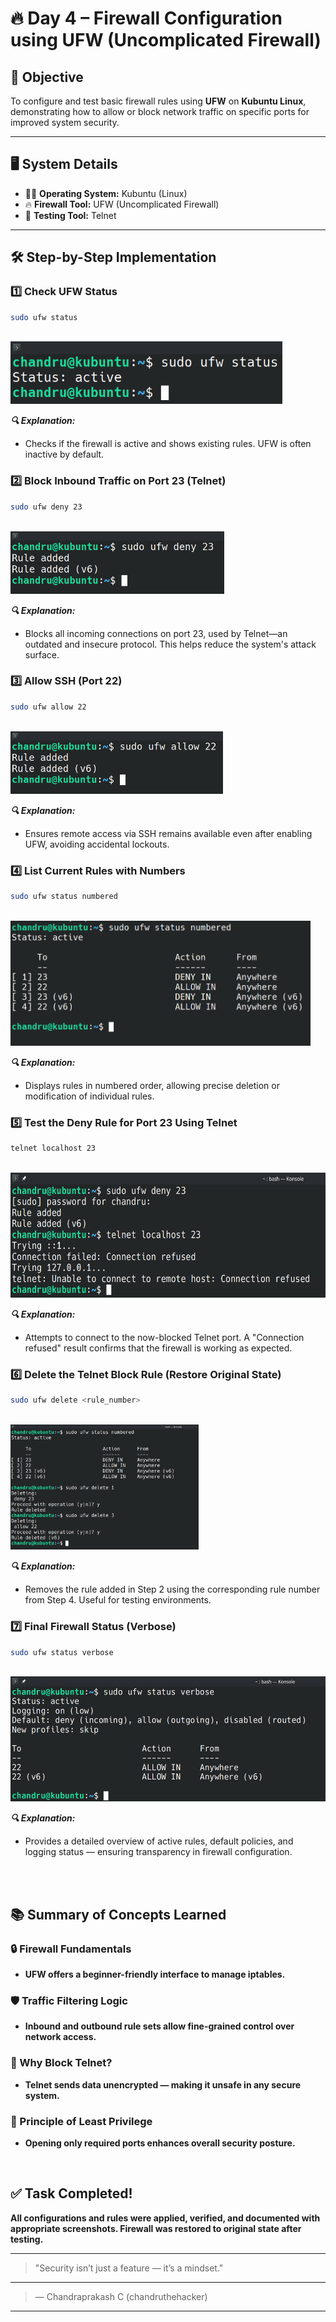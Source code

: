 # 🔥 Day 4 – Firewall Configuration using UFW (Uncomplicated Firewall)

## 🎯 Objective
To configure and test basic firewall rules using **UFW** on **Kubuntu Linux**, demonstrating how to allow or block network traffic on specific ports for improved system security.

---

## 🖥️ System Details

- 🧑‍💻 **Operating System:** Kubuntu (Linux)
- 🔥 **Firewall Tool:** UFW (Uncomplicated Firewall)
- 🧪 **Testing Tool:** Telnet

---

## 🛠️ Step-by-Step Implementation

### 1️⃣ Check UFW Status

```bash
sudo ufw status
```
<br>
<img src="Screenshots/Firewall_Status.png" style="height: 100px; width: auto;">
<br>

***🔍 Explanation:***
- Checks if the firewall is active and shows existing rules. UFW is often inactive by default.


### 2️⃣ Block Inbound Traffic on Port 23 (Telnet)
```bash
sudo ufw deny 23
```
<br>
<img src="Screenshots/Deny_Telnet.png" style="height: 100px; width: auto;">
<br>

***🔍 Explanation:***
- Blocks all incoming connections on port 23, used by Telnet—an outdated and insecure protocol. This helps reduce the system's attack surface.


### 3️⃣ Allow SSH (Port 22)
```bash
sudo ufw allow 22
```
<br>
<img src="Screenshots/Allow_SSH.png" style="height: 100px; width: auto;">
<br>

***🔍 Explanation:***
- Ensures remote access via SSH remains available even after enabling UFW, avoiding accidental lockouts.


### 4️⃣ List Current Rules with Numbers
```bash
sudo ufw status numbered
```
<br>
<img src="Screenshots/Status_Numbered.png" style="height: 200px; width: auto;">
<br>

***🔍 Explanation:***
- Displays rules in numbered order, allowing precise deletion or modification of individual rules.


### 5️⃣ Test the Deny Rule for Port 23 Using Telnet
```bash
telnet localhost 23
```
<br>
<img src="Screenshots/Telnet_Test.png" style="height: 200px; width: auto;">
<br>

***🔍 Explanation:***
- Attempts to connect to the now-blocked Telnet port. A "Connection refused" result confirms that the firewall is working as expected.


### 6️⃣ Delete the Telnet Block Rule (Restore Original State)
```bash
sudo ufw delete <rule_number>
```
<br>
<img src="Screenshots/Deleting_Telnet_Rule.png" style="height: 200px; width: auto;">
<br>

***🔍 Explanation:***
- Removes the rule added in Step 2 using the corresponding rule number from Step 4. Useful for testing environments.


### 7️⃣ Final Firewall Status (Verbose)
```bash
sudo ufw status verbose
```
<br>
<img src="Screenshots/Status_Verbose.png" style="height: 200px; width: auto;">
<br>

***🔍 Explanation:***
- Provides a detailed overview of active rules, default policies, and logging status — ensuring transparency in firewall configuration.

<br><br>

## 📚 Summary of Concepts Learned

### 🔒 Firewall Fundamentals
- **UFW offers a beginner-friendly interface to manage iptables.**

### 🛡️ Traffic Filtering Logic
- **Inbound and outbound rule sets allow fine-grained control over network access.**

### 🚫 Why Block Telnet?
- **Telnet sends data unencrypted — making it unsafe in any secure system.**

### 🔐 Principle of Least Privilege
- **Opening only required ports enhances overall security posture.**


<br>

## ✅ Task Completed!
**All configurations and rules were applied, verified, and documented with appropriate screenshots. Firewall was restored to original state after testing.**

---

> "Security isn’t just a feature — it’s a mindset."
---
> — Chandraprakash C (chandruthehacker)

---




